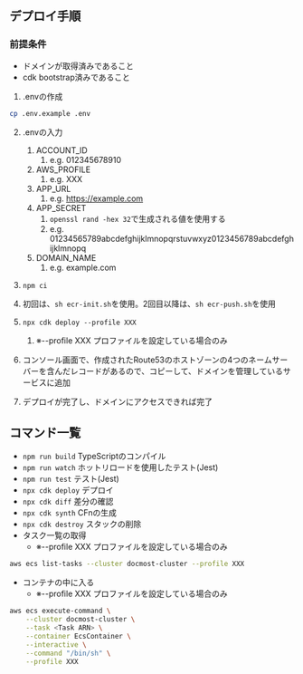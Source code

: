 ## デプロイ手順

### 前提条件
* ドメインが取得済みであること
* cdk bootstrap済みであること

1. .envの作成
```bash
cp .env.example .env
```

2. .envの入力
   1. ACCOUNT_ID
      1. e.g. 012345678910
   2. AWS_PROFILE
      1. e.g. XXX
   3. APP_URL
      1. e.g. https://example.com
   4. APP_SECRET
      1. `openssl rand -hex 32`で生成される値を使用する
      2. e.g. 01234565789abcdefghijklmnopqrstuvwxyz0123456789abcdefghijklmnopq
   5. DOMAIN_NAME
      1. e.g. example.com

3. `npm ci`
4. 初回は、`sh ecr-init.sh`を使用。2回目以降は、`sh ecr-push.sh`を使用
5. `npx cdk deploy --profile XXX`
   1. ※--profile XXX プロファイルを設定している場合のみ
6. コンソール画面で、作成されたRoute53のホストゾーンの4つのネームサーバーを含んだレコードがあるので、コピーして、ドメインを管理しているサービスに追加
7. デプロイが完了し、ドメインにアクセスできれば完了

## コマンド一覧

* `npm run build`   TypeScriptのコンパイル
* `npm run watch`   ホットリロードを使用したテスト(Jest)
* `npm run test`    テスト(Jest)
* `npx cdk deploy`  デプロイ
* `npx cdk diff`    差分の確認
* `npx cdk synth`   CFnの生成
* `npx cdk destroy` スタックの削除
* タスク一覧の取得
  * ※--profile XXX プロファイルを設定している場合のみ
```bash
aws ecs list-tasks --cluster docmost-cluster --profile XXX
```
* コンテナの中に入る
  * ※--profile XXX プロファイルを設定している場合のみ
```bash
aws ecs execute-command \
    --cluster docmost-cluster \
    --task <Task ARN> \
    --container EcsContainer \
    --interactive \
    --command "/bin/sh" \
    --profile XXX
```